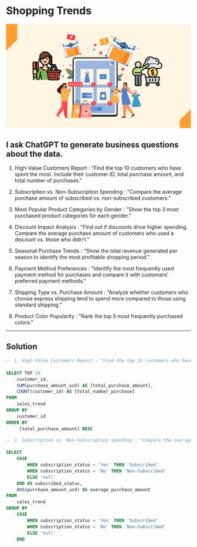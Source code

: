 # Shopping Trends
![Shopping Trends Logo](https://github.com/ctian5505/Shopping_Trends/blob/main/Online-Shopping-Trends-What-Do-Recent-Reports-Suggest-About-Online-Shopper-Behavior-Globally-3.jpg)

## I ask ChatGPT to generate business questions about the data.
1. High-Value Customers Report : "Find the top 10 customers who have spent the most. Include their customer ID, total purchase amount, and total number of purchases."

2. Subscription vs. Non-Subscription Spending : "Compare the average purchase amount of subscribed vs. non-subscribed customers."

3. Most Popular Product Categories by Gender : "Show the top 3 most purchased product categories for each gender."

4. Discount Impact Analysis : "Find out if discounts drive higher spending. Compare the average purchase amount of customers who used a discount vs. those who didn’t."

5. Seasonal Purchase Trends : "Show the total revenue generated per season to identify the most profitable shopping period."

6. Payment Method Preferences : "Identify the most frequently used payment method for purchases and compare it with customers' preferred payment methods."

7. Shipping Type vs. Purchase Amount : "Analyze whether customers who choose express shipping tend to spend more compared to those using standard shipping."

8. Product Color Popularity : "Rank the top 5 most frequently purchased colors."
___

## Solution
```sql
-- 1. High-Value Customers Report : "Find the top 10 customers who have spent the most. Include their customer ID, total purchase amount, and total number of purchases."

SELECT TOP 10 
	customer_id,
	SUM(purchase_amount_usd) AS [total_purchase_amount],
	COUNT(customer_id) AS [total_number_purchase]
FROM
	sales_trend
GROUP BY
	customer_id
ORDER BY
	 [total_purchase_amount] DESC
```

```sql
-- 2. Subscription vs. Non-Subscription Spending : "Compare the average purchase amount of subscribed vs. non-subscribed customers."

SELECT 
    CASE 
        WHEN subscription_status = 'Yes' THEN 'Subscribed'
        WHEN subscription_status = 'No' THEN 'Non-Subscribed'
        ELSE 'null'
    END AS subscribed_status,  
    AVG(purchase_amount_usd) AS average_purchase_amount
FROM 
	sales_trend
GROUP BY 
	CASE 
        WHEN subscription_status = 'Yes' THEN 'Subscribed'
        WHEN subscription_status = 'No' THEN 'Non-Subscribed'
        ELSE 'null'
    END
```
